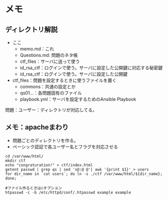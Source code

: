 メモ
=========


## ディレクトリ解説

* ここ
    * memo.md：これ
    * Questions.md: 問題のネタ帳
    * ctf_files：サーバに送って使う
    * id_rsa_ctf：ログインで使う。サーバに設定した公開鍵に対応する秘密鍵
    * id_rsa_ctf：ログインで使う。サーバに設定した公開鍵
* ctf_files：問題を設定するときに使うファイルを置く
    * commons：共通の設定とか
    * qs01…：各問題固有のファイル
    * playbook.yml：サーバを設定するためのAnsible Playbook
    
問題：ユーザー：ディレクトリが対応してる。

## メモ：apacheまわり

* 問題ごとのディレクトリを作る。
* ベーシック認証で各ユーザー名とフラグを対応させる


```
cd /var/www/html/
mkdir ctf
echo "congraturation!" > ctf/index.html
getent passwd | grep qs | sed 's@:@ @'| awk '{print $1}' > users
for dir_name in `cat users`; do ln -s ./ctf /var/www/html/${dir_name}; done;
```

```
#ファイル作るときはcオプション
htpasswd -c -b /etc/httpd/conf/.htpasswd example example
```